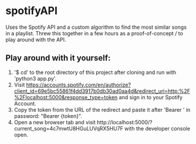 # spotifyAPI
Uses the Spotify API and a custom algorithm to find the most similar songs in a playlist. Threw this together in a few hours as a proof-of-concept / to play around with the API.

## Play around with it yourself:
1. '$ cd' to the root directory of this project after cloning and run with 'python3 app.py'. 
2. Visit https://accounts.spotify.com/en/authorize?client_id=69e5bc55861f4dd3917b0db30ad0aa4d&redirect_uri=http:%2F%2Flocalhost:5000&response_type=token and sign in to your Spotify Account.
3. Copy the token from the URL of the redirect and paste it after 'Bearer ' in password: "Bearer {token}".
4. Open a new browser tab and visit http://localhost:5000/?current_song=4c7mwtU8HGuLUVqRX5HU7F with the developer console open.
